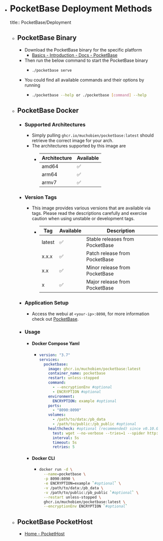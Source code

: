 - # PocketBase Deployment Methods
  title:: PocketBase/Deployment
	- ## PocketBase Binary
		- Download the PocketBase binary for the specific platform
			- [Basics - Introduction - Docs - PocketBase](https://pocketbase.io/docs/)
		- Then run the below command to start the PocketBase binary
			- ```bash
			  ./pocketbase serve
			  ```
		- You could find all available commands and their options by running
			- ```bash
			  ./pocketbase --help or ./pocketbase [command] --help
			  ```
	- ## PocketBase Docker
		- ### Supported Architectures
			- Simply pulling `ghcr.io/muchobien/pocketbase:latest` should retrieve the correct image for your arch.
			- The architectures supported by this image are
				- |Architecture|Available|
				  |--|--|
				  |amd64|✅|
				  |arm64|✅|
				  |armv7|✅|
		- ### Version Tags
			- This image provides various versions that are available via tags. Please read the descriptions carefully and exercise caution when using unstable or development tags.
				- |Tag|Available|Description|
				  |---|---|---|
				  | latest|✅|Stable releases from PocketBase|
				  | x.x.x|✅|Patch release from PocketBase|
				  |x.x|✅|Minor release from PocketBase|
				  | x|✅|Major release from PocketBase|
		- ### Application Setup
			- Access the webui at `<your-ip>:8090`, for more information check out [PocketBase](https://pocketbase.io/docs/).
		- ### Usage
			- #### Docker Compose Yaml
				- ```yaml
				  version: "3.7"
				  services:
				    pocketbase:
				      image: ghcr.io/muchobien/pocketbase:latest
				      container_name: pocketbase
				      restart: unless-stopped
				      command:
				        - --encryptionEnv #optional
				        - ENCRYPTION #optional
				      environment:
				        ENCRYPTION: example #optional
				      ports:
				        - "8090:8090"
				      volumes:
				        - /path/to/data:/pb_data
				        - /path/to/public:/pb_public #optional
				      healthcheck: #optional (recommended) since v0.10.0
				        test: wget --no-verbose --tries=1 --spider http://localhost:8090/api/health || exit 1
				        interval: 5s
				        timeout: 5s
				        retries: 5
				  ```
			- #### Docker CLI
				- ```bash
				  docker run -d \
				    --name=pocketbase \
				    -p 8090:8090 \
				    -e ENCRYPTION=example `#optional` \
				    -v /path/to/data:/pb_data \
				    -v /path/to/public:/pb_public `#optional` \
				    --restart unless-stopped \
				    ghcr.io/muchobien/pocketbase:latest \
				    --encryptionEnv ENCRYPTION `#optional`
				  ```
	- ## PocketBase PocketHost
		- [Home - PocketHost](https://pockethost.io/)